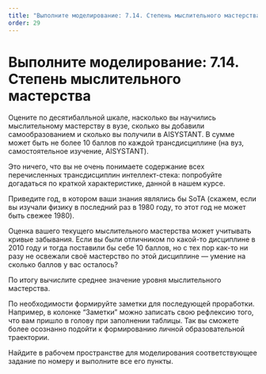 ```yaml
---
title: "Выполните моделирование: 7.14. Степень мыслительного мастерства"
order: 29
---
```


# Выполните моделирование: 7.14. Степень мыслительного мастерства



Оцените по десятибалльной шкале, насколько вы научились мыслительному мастерству в вузе, сколько вы добавили самообразованием и сколько вы получили в AISYSTANT. В сумме может быть не более 10 баллов по каждой трансдисциплине (на вуз, самостоятельное изучение, AISYSTANT).

Это ничего, что вы не очень понимаете содержание всех перечисленных трансдисциплин интеллект-стека: попробуйте догадаться по краткой характеристике, данной в нашем курсе.

Приведите год, в котором ваши знания являлись бы SoTA (скажем, если вы изучали физику в последний раз в 1980 году, то этот год не может быть свежее 1980).

Оценка вашего текущего мыслительного мастерства может учитывать кривые забывания. Если вы были отличником по какой-то дисциплине в 2010 году и тогда поставили бы себе 10 баллов, но с тех пор как-то ни разу не освежали своё мастерство по этой дисциплине — умение на сколько баллов у вас осталось?

По итогу вычислите среднее значение уровня мыслительного мастерства.

По необходимости формируйте заметки для последующей проработки. Например, в колонке “Заметки” можно записать свою рефлексию того, что вам пришло в голову при заполнении таблицы. Так вы сможете более осознанно подойти к формированию личной образовательной траектории.

Найдите в рабочем пространстве для моделирования соответствующее задание по номеру и выполните все его пункты.

